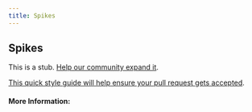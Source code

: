 ```yaml
---
title: Spikes
---
```


## Spikes

This is a stub. [Help our community expand it](https://github.com/freeCodeCamp/guide-articles/tree/master/articles/Agile/Spikes/index.md).

[This quick style guide will help ensure your pull request gets accepted](https://github.com/freeCodeCamp/guide-articles/blob/master/README.md).

<!-- The article goes here, in GitHub-flavored Markdown. Feel free to add YouTube videos, images, and CodePen/JSBin embeds  -->

#### More Information:
<!-- Please add any articles you think might be helpful to read before writing the article -->


